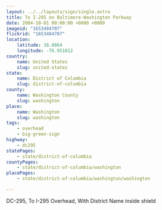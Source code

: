 ```yaml
---
layout: ../../layouts/sign/single.astro
title: To I-295 on Baltimore-Washington Parkway
date: 2004-10-01 00:00:00 +0000 +0000
imageid: "1653484707"
flickrid: "1653484707"
location:
    latitude: 38.8864
    longitude: -76.951012
country:
    name: United States
    slug: united-states
state:
    name: District of Columbia
    slug: district-of-columbia
county:
    name: Washington County
    slug: washington
place:
    name: Washington
    slug: washington
tags:
    - overhead
    - big-green-sign
highway:
    - dc295
statePages:
    - state/district-of-columbia
countyPages:
    - state/district-of-columbia/washington
placePages:
    - state/district-of-columbia/washington/washington

---
```

DC-295, To I-295 Overhead, With District Name inside shield